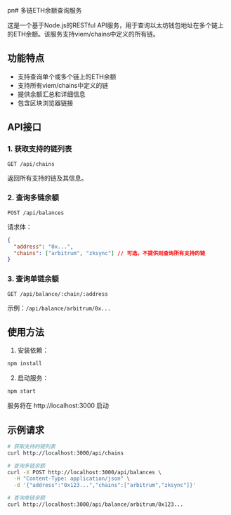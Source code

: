 pn# 多链ETH余额查询服务

这是一个基于Node.js的RESTful API服务，用于查询以太坊钱包地址在多个链上的ETH余额。该服务支持viem/chains中定义的所有链。

## 功能特点

- 支持查询单个或多个链上的ETH余额
- 支持所有viem/chains中定义的链
- 提供余额汇总和详细信息
- 包含区块浏览器链接

## API接口

### 1. 获取支持的链列表

```
GET /api/chains
```

返回所有支持的链及其信息。

### 2. 查询多链余额

```
POST /api/balances
```

请求体：
```json
{
  "address": "0x...",
  "chains": ["arbitrum", "zksync"] // 可选，不提供则查询所有支持的链
}
```

### 3. 查询单链余额

```
GET /api/balance/:chain/:address
```

示例：`/api/balance/arbitrum/0x...`

## 使用方法

1. 安装依赖：
```bash
npm install
```

2. 启动服务：
```bash
npm start
```

服务将在 http://localhost:3000 启动

## 示例请求

```bash
# 获取支持的链列表
curl http://localhost:3000/api/chains

# 查询多链余额
curl -X POST http://localhost:3000/api/balances \
  -H "Content-Type: application/json" \
  -d '{"address":"0x123...","chains":["arbitrum","zksync"]}'

# 查询单链余额
curl http://localhost:3000/api/balance/arbitrum/0x123...
```